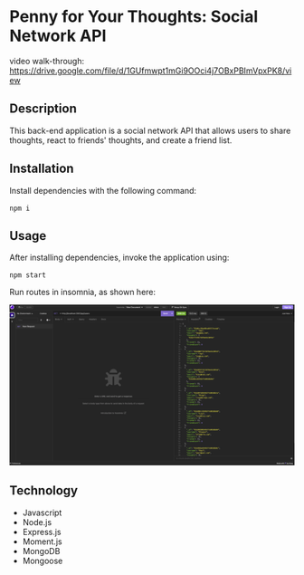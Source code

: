 # Penny for Your Thoughts: Social Network API

video walk-through: https://drive.google.com/file/d/1GUfmwpt1mGi9OOci4j7OBxPBImVpxPK8/view

## Description

This back-end application is a social network API that allows users to share thoughts, react to friends' thoughts, and create a friend list. 

## Installation

Install dependencies with the following command:
```
npm i
```

## Usage

After installing dependencies, invoke the application using:
```
npm start
```

Run routes in insomnia, as shown here:

![Screenshot](./images/screenshot.png)
## Technology

- Javascript
- Node.js
- Express.js
- Moment.js
- MongoDB
- Mongoose
